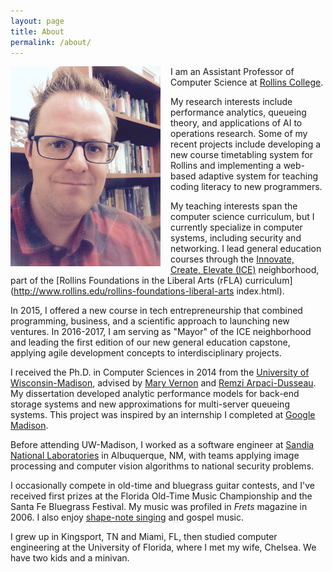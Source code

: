 ```yaml
---
layout: page
title: About
permalink: /about/
---
```

<img src="/images/self_color.jpg" width ="240px"  class="about-image" align="left" style="margin-right: 1rem;" alt="Picture of Dan Myers"/>

I am an Assistant Professor of Computer Science at [Rollins College](http://www.rollins.edu).

My research interests include performance analytics, queueing theory, and applications of AI to operations research.
Some of my recent projects include developing a new
course timetabling system for Rollins and implementing a web-based adaptive system for teaching
coding literacy to new programmers.

My teaching interests span the computer science curriculum, but I currently specialize in computer systems,
including security and networking. I lead general education courses through the 
[Innovate, Create, Elevate (ICE)](http://www.rollins.edu/rollins-foundations-liberal-arts/neighborhoods/innovate-create-elevate.html)
neighborhood, part of the [Rollins Foundations in the Liberal Arts (rFLA) curriculum](http://www.rollins.edu/rollins-foundations-liberal-arts
index.html).

In 2015, I offered a new course in tech entrepreneurship that combined programming,
business, and a scientific approach to launching new ventures. In 2016-2017, I am serving as 
"Mayor" of the ICE neighborhood and leading the first edition of our new general education capstone,
applying agile development concepts to interdisciplinary projects.

I received the Ph.D. in Computer Sciences in 2014 from the [University of 
Wisconsin-Madison](http://www.cs.wisc.edu), advised by [Mary Vernon](http://cs.wisc.edu/~vernon) and 
[Remzi Arpaci-Dusseau](http://www.cs.wisc.edu/~remzi). My dissertation developed analytic 
performance models for back-end storage systems and new approximations for multi-server queueing systems. 
This project was inspired by an internship I completed at 
[Google Madison](https://www.google.com/about/locations/madison/).

Before attending UW-Madison, I
worked as a software engineer at 
[Sandia National Laboratories](http://www.sandia.gov) in Albuquerque, NM, with 
teams applying image processing and computer vision algorithms to national security problems.

I occasionally compete in old-time and bluegrass guitar contests, and I've received first prizes
at the Florida Old-Time Music Championship and the Santa Fe Bluegrass Festival. My music was profiled in *Frets* 
magazine in 2006. I also enjoy [shape-note singing](http://www.fasola.org) and gospel music.

I grew up in Kingsport, TN and Miami, FL, then studied computer engineering at the 
University of Florida, where I met my wife, Chelsea. We have two kids and a minivan.
